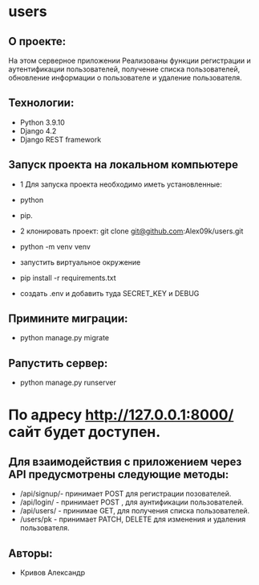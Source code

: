 # users
## О проекте:
На этом серверное приложении Реализованы функции регистрации и аутентификации пользователей, получение списка пользователей, обновление информации о пользователе и
удаление пользователя.

## Технологии:
- Python 3.9.10
- Django 4.2
- Django REST framework 

## Запуск проекта на локальном компьютере

- 1 Для запуска проекта необходимо иметь установленные: 
- python 
- pip.

- 2 клонировать проект: git clone git@github.com:Alex09k/users.git 
- python -m venv venv
- запустить виртуальное окружение
- pip install -r requirements.txt
- создать .env и добавить туда SECRET_KEY и DEBUG
## Примините миграции:
- python manage.py migrate
## Pапустить сервер:
- python manage.py runserver

# По адресу http://127.0.0.1:8000/ сайт будет доступен.

 ## Для взаимодействия с приложением через API предусмотрены следующие методы:

- /api/signup/- принимает POST для регистрации позователей.
- /api/login/ - принимает POST , для аунтификации пользователей.
- /api/users/ - принимае  GET, для получения списка пользователей.
- /users/pk - принимает PATCH, DELETE  для изменения и удаления пользователя.

## Авторы:
- Кривов Александр
